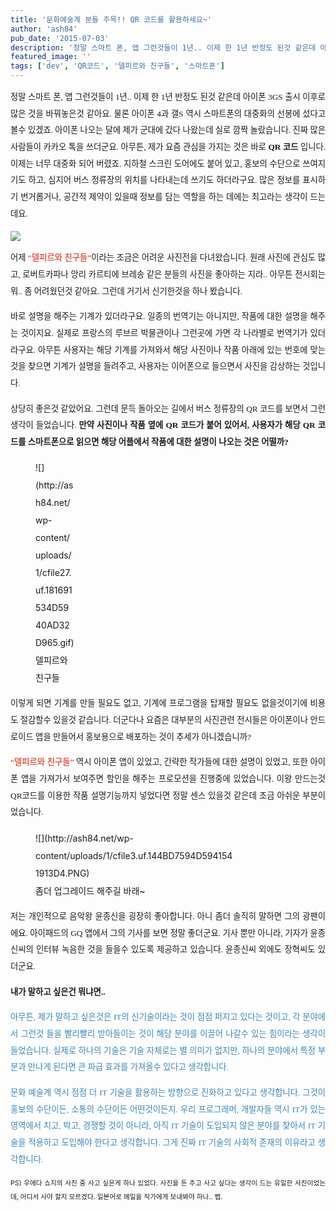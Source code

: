 ```yaml
---
title: '문화예술계 분들 주목!! QR 코드를 활용하세요~'
author: 'ash84'
pub_date: '2015-07-03'
description: '정말 스마트 폰, 앱 그런것들이 1년.. 이제 한 1년 반정도 된것 같은데 아이폰 3GS 출시 이후로 많은 것을 바꿔놓은것 같아요. 물론 아이폰 4과 갤S 역시 스마트폰의 대중화의 선봉에 섰다고 볼수 있겠죠. 아이폰 나오는 달에 제가 군대에 갔다 나왔는데 실로 깜짝 놀랐습니다. 진짜 많은 사람들이 카카오 톡을 쓰더군요.'
featured_image: ''
tags: ['dev', 'QR코드', '델피르와 친구들', '스마트폰']
---
```



<div style="text-align: justify; line-height: 2;"><span style="font-size: 10pt;"><span style="font-family: Dotum;">정말 스마트 폰, 앱 그런것들이 1년.. 이제 한 1년 반정도 된것 같은데 아이폰 3GS 출시 이후로 많은 것을 바꿔놓은것 같아요. 물론 아이폰 4과 갤S 역시 스마트폰의 대중화의 선봉에 섰다고 볼수 있겠죠. 아이폰 나오는 달에 제가 군대에 갔다 나왔는데 실로 깜짝 놀랐습니다. 진짜 많은 사람들이 카카오 톡을 쓰더군요. </span></span><span style="font-size: 10pt;"><span style="font-family: Dotum;">아무튼, 제가 요즘 관심을 가지는 것은 바로 <span style="font-weight: bold;">QR 코드 </span>입니다. 이제는 너무 대중화 되어 버렸죠. 지하철 스크린 도어에도 붙어 있고, 홍보의 수단으로 쓰여지기도 하고, 심지어 버스 정류장의 위치를 나타내는데 쓰기도 하더라구요. 많은 정보를 표시하기 번거롭거나, 공간적 제약이 있을때 정보를 담는 역할을 하는 데에는 최고라는 생각이 드는데요. </span></span>

![](http://ash84.net/wp-content/uploads/1/cfile25.uf.130B005A4D5940140A7602.jpg)

<span style="font-size: 10pt;"><span style="font-family: Dotum;">어제 <span style="color: rgb(227, 22, 0);">“델피르와 친구들”</span>이라는 조금은 어려운 사진전을 다녀왔습니다. 원래 사진에 관심도 많고, 로버트카파나 앙리 카르티에 브레송 같은 분들의 사진을 좋아하는 지라.. 아무튼 전시회는 뭐.. 좀 어려웠던것 같아요. 그런데 거기서 신기한것을 하나 봤습니다. </span></span>

<span style="font-size: 10pt;"><span style="font-family: Dotum;">바로 설명을 해주는 기계가 있더라구요. 일종의 번역기는 아니지만, 작품에 대한 설명을 해주는 것이지요. 실제로 프랑스의 루브르 박물관이나 그런곳에 가면 각 나라별로 번역기가 있더라구요. 아무튼 사용자는 해당 기계를 가져와서 해당 사진이나 작품 아래에 있는 번호에 맞는 것을 찾으면 기계가 설명을 들려주고, 사용자는 이어폰으로 들으면서 사진을 감상하는 것입니다.</span></span>

<span style="font-size: 10pt;"><span style="font-family: Dotum;">상당히 좋은것 같았어요. 그런데 문득 돌아오는 길에서 버스 정류장의 QR 코드를 보면서 그런 생각이 들었습니다. <span style="font-weight: bold;">만약 사진이나 작품 옆에 QR 코드가 붙어 있어서, 사용자가 해당 QR 코드를 스마트폰으로 읽으면 해당 어플에서 작품에 대한 설명이 나오는 것은 어떨까? </span></span></span>

<figure class="wp-caption aligncenter" style="width: 62px">![](http://ash84.net/wp-content/uploads/1/cfile27.uf.181691534D5940AD32D965.gif)<figcaption class="wp-caption-text">델피르와 친구들 </figcaption></figure><span style="font-size: 10pt;"><span style="font-family: Dotum;">이렇게 되면 기계를 만들 필요도 없고, 기계에 프로그램을 탑재할 필요도 없을것이기에 비용도 절감할수 있을것 같습니다. 더군다나 요즘은 대부분의 사진관련 전시들은 아이폰이나 안드로이드 앱을 만들어서 홍보용으로 배포하는 것이 추세가 아니겠습니까?</span></span>

<span style="font-size: 10pt;"><span style="font-family: Dotum;"><span style="color: rgb(227, 22, 0);">“델피르와 친구들” </span>역시 아이폰 앱이 있었고, 간략한 작가들에 대한 설명이 있었고, 또한 아이폰 앱을 가져가서 보여주면 할인을 해주는 프로모션을 진행중에 있었습니다. 이왕 만드는것 QR코드를 이용한 작품 설명기능까지 넣었다면 정말 센스 있을것 같은데 조금 아쉬운 부분이었습니다. </span></span>

<figure class="wp-caption aligncenter" style="width: 320px">![](http://ash84.net/wp-content/uploads/1/cfile3.uf.144BD7594D5941541913D4.PNG)<figcaption class="wp-caption-text">좀더 업그레이드 해주길 바래~  
</figcaption></figure><span style="font-size: 10pt;"><span style="font-family: Dotum;">저는 개인적으로 음악왕 윤종신을 굉장히 좋아합니다. 아니 좀더 솔직히 말하면 그의 광팬이에요. 아이패드의 GQ 앱에서 그의 기사를 보면 정말 좋더군요. 기사 뿐만 아니라, 기자가 윤종신씨의 인터뷰 녹음한 것을 들을수 있도록 제공하고 있습니다. 윤종신씨 외에도 장혁씨도 있더군요. </span></span>  
  
<span style="font-size: 10pt; font-weight: bold;"><span style="font-family: Dotum;"><span style="font-size: 10pt;">내가 말하고 싶은건 뭐냐면.. </span></span></span>  
  
<span style="font-size: 10pt; color: rgb(59, 134, 191);"><span style="font-family: Dotum;">아무튼, 제가 말하고 싶은것은 IT의 신기술이라는 것이 점점 퍼지고 있다는 것이고, 각 분야에서 그런것 들을 빨리빨리 받아들이는 것이 해당 분야를 이끌어 나갈수 있는 힘이라는 생각이 들었습니다. 실제로 하나의 기술은 기술 자체로는 별 의미가 없지만, 하나의 분야에서 특정 부분과 만나게 된다면 큰 파급 효과를 가져올수 있다고 생각합니다.</span></span>  
  
<span style="font-size: 10pt; color: rgb(59, 134, 191);"><span style="font-family: Dotum;">문화<span style="font-size: 10pt;"> 예술계 역시 점점 더 IT 기술을 활용하는 방향으로 진화하고 있다고 생각합니다. 그것이 홍보의 수단이든, 소통의 수단이든 어떤것이든지. 우리 프로그래머, 개발자들 역시 IT가 있는 영역에서 치고, 박고, 경쟁할 것이 아니라, 아직 IT 기술이 도입되지 않은 분야를 찾아서 IT 기술을 적용하고 도입해야 한다고 생각합니다. </span></span></span><span style="font-family: Dotum;"><span style="font-size: 10pt;"><span style="color: rgb(59, 134, 191);">그게 진짜 IT 기술의 사회적 존재의 이유라고 생각합니다.</span></span></span>

<span style="font-size: 8pt;">PS) 우에다 쇼지의 사진 중 사고 싶은게 하나 있었다. 사진을 돈 주고 사고 싶다는 생각이 드는 유일한 사진이었는데, 어디서 사야 할지 모르겠다. 일본어로 메일을 작가에게 보내봐야 하나.. 쩝. </span>

</div>

